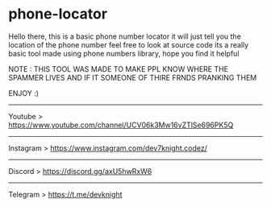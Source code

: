 # phone-locator

Hello there, this is a basic phone number locator it will just tell you the location of the phone number 
feel free to look at source code its a really basic tool made using phone numbers library, hope you find it helpful 

NOTE : THIS TOOL WAS MADE TO MAKE PPL KNOW WHERE THE SPAMMER LIVES AND IF IT SOMEONE OF THIRE FRNDS PRANKING THEM

ENJOY :)


------------------------------------------------------------------------
Youtube > https://www.youtube.com/channel/UCV06k3Mw16vZTlSe696PK5Q

------------------------------------------------------------------------

Instagram > https://www.instagram.com/dev7knight.codez/

------------------------------------------------------------------------

Discord > https://discord.gg/axU5hwRxW6

------------------------------------------------------------------------

Telegram > https://t.me/devknight
